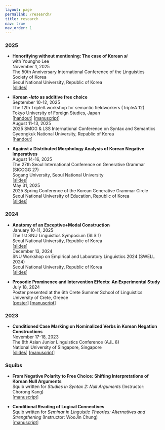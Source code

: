 ```yaml
---
layout: page
permalink: /research/
title: research
nav: true
nav_order: 1
---
```


### 2025

- **Honorifying without mentioning: The case of Korean *si***  
    with Youngho Lee  
    November 1, 2025  
    The 50th Anniversary International Conference of the Linguistics Society of Korea  
    Seoul National University, Republic of Korea  
    [[slides](../assets/pdf/LSK_2025_slides.pdf)]

- **Korean *-lato* as additive free choice**  
    September 10-12, 2025  
    The 12th TripleA workshop for semantic fieldworkers (TripleA 12)  
    Tokyo University of Foreign Studies, Japan  
    [[handout](../assets/pdf/TripleA_2025_handout.pdf)] [[manuscript](../assets/pdf/Lee_2025_Korean_lato_as_additive_free_choice.pdf)]  
    August 11-13, 2025  
    2025 SMOG & LSS International Conference on Syntax and Semantics  
    Gyeongkuk National University, Republic of Korea  
    [[handout](../assets/pdf/ICSS_2025_handout.pdf)]

- **Against a Distributed Morphology Analysis of Korean Negative Imperatives**  
    August 14-16, 2025  
    The 27th Seoul International Conference on Generative Grammar (SICOGG 27)  
    Sogang University, Seoul National University  
    [[slides](../assets/pdf/SICOGG_2025_slides.pdf)]  
    May 31, 2025  
    2025 Spring Conference of the Korean Generative Grammar Circle  
    Seoul National University of Education, Republic of Korea  
    [[slides](../assets/pdf/KGGC_2025_slides.pdf)]

### 2024

- **Anatomy of an Exceptive+Modal Construction**  
    January 10-11, 2025  
    The 1st SNU Linguistics Symposium (SLS 1)  
    Seoul National University, Republic of Korea  
    [[slides](../assets/pdf/SLS_2025_slides.pdf)]  
    December 13, 2024  
    SNU Workshop on Empirical and Laboratory Linguistics 2024 (SWELL 2024)  
    Seoul National University, Republic of Korea  
    [[slides](../assets/pdf/SWELL_2024_slides.pdf)]

- **Prosodic Prominence and Intervention Effects: An Experimental Study**  
    July 18, 2024  
    Poster presented at the 6th Crete Summer School of Linguistics  
    University of Crete, Greece  
    [[poster](../assets/pdf/CreteLing_2024_poster.pdf)] [[manuscript](../assets/pdf/Lee_2024_prosodic_prominence_and_intervention_effects_an_experimental_study.pdf)]

### 2023

- **Conditioned Case Marking on Nominalized Verbs in Korean Negation Constructions**  
    November 17-18, 2023  
    The 8th Asian Junior Linguistics Conference (AJL 8)  
    National University of Singapore, Singapore  
    [[slides](../assets/pdf/AJL_2023_slides.pdf)] [[manuscript](../assets/pdf/Lee_2023_focus_licensing_on_nominalized_VPs_in_Korean_LFN_constructions.pdf)]

### Squibs

- **From Negative Polarity to Free Choice: Shifting Interpretations of Korean Null Arguments**  
    Squib written for *Studies in Syntax 2: Null Arguments* (Instructor: Chorong Kang)  
    [[manuscript](../assets/pdf/Lee_2025_from_negative_polarity_to_free_choice.pdf)]

- **Conditional Reading of Logical Connectives**  
    Squib written for *Seminar in Linguistic Theories: Alternatives and Strengthening* (Instructor: WooJin Chung)  
    [[manuscript](../assets/pdf/Lee_2024_conditional_reading_of_logical_connectives.pdf)]
    